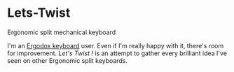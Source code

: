 # Lets-Twist
Ergonomic split mechanical keyboard

I'm an [Ergodox keyboard](https://www.ergodox.io/) user. Even if I'm really happy with it, there's room for improvement. *Let's Twist !* is an attempt to gather every brilliant idea I've seen on other Ergonomic split keyboards.
